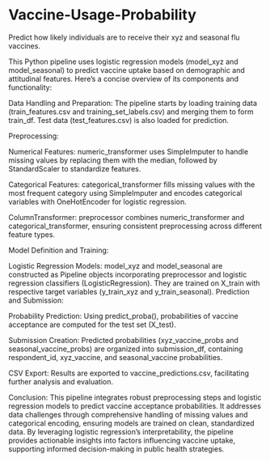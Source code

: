 # Vaccine-Usage-Probability
Predict how likely individuals are to receive their xyz and seasonal flu vaccines.

This Python pipeline uses logistic regression models (model_xyz and model_seasonal) to predict vaccine uptake based on demographic and attitudinal features. Here’s a concise overview of its components and functionality:

Data Handling and Preparation:
The pipeline starts by loading training data (train_features.csv and training_set_labels.csv) and merging them to form train_df. Test data (test_features.csv) is also loaded for prediction.

Preprocessing:

Numerical Features: numeric_transformer uses SimpleImputer to handle missing values by replacing them with the median, followed by StandardScaler to standardize features.

Categorical Features: categorical_transformer fills missing values with the most frequent category using SimpleImputer and encodes categorical variables with OneHotEncoder for logistic regression.

ColumnTransformer: preprocessor combines numeric_transformer and categorical_transformer, ensuring consistent preprocessing across different feature types.

Model Definition and Training:

Logistic Regression Models: model_xyz and model_seasonal are constructed as Pipeline objects incorporating preprocessor and logistic regression classifiers (LogisticRegression). They are trained on X_train with respective target variables (y_train_xyz and y_train_seasonal).
Prediction and Submission:

Probability Prediction: Using predict_proba(), probabilities of vaccine acceptance are computed for the test set (X_test).

Submission Creation: Predicted probabilities (xyz_vaccine_probs and seasonal_vaccine_probs) are organized into submission_df, containing respondent_id, xyz_vaccine, and seasonal_vaccine probabilities.

CSV Export: Results are exported to vaccine_predictions.csv, facilitating further analysis and evaluation.

Conclusion:
This pipeline integrates robust preprocessing steps and logistic regression models to predict vaccine acceptance probabilities. It addresses data challenges through comprehensive handling of missing values and categorical encoding, ensuring models are trained on clean, standardized data. By leveraging logistic regression’s interpretability, the pipeline provides actionable insights into factors influencing vaccine uptake, supporting informed decision-making in public health strategies.
